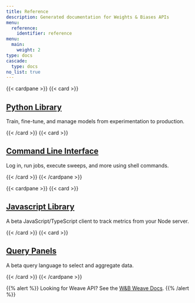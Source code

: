 ```yaml
---
title: Reference
description: Generated documentation for Weights & Biases APIs
menu: 
  reference:
    identifier: reference
menu:
  main:
    weight: 2
type: docs
cascade:
  type: docs
no_list: true
---
```




{{< cardpane >}}
  {{< card >}}
    <a href="./python/">
      <h2 className="card-title">Python Library</h2>
    </a>
    <p className="card-content">Train, fine-tune, and manage models from experimentation to production.</p>
  {{< /card >}}
  {{< card >}}
    <a href="./query-panel/">
      <h2 className="card-title">Command Line Interface</h2>
    </a>
    <p className="card-content">Log in, run jobs, execute sweeps, and more using shell commands.</p>
  {{< /card >}}
{{< /cardpane >}}

{{< cardpane >}}
  {{< card >}}
    <a href="./js/">
      <h2 className="card-title">Javascript Library</h2>
    </a>
    <p className="card-content">A beta JavaScript/TypeScript client to track metrics from your Node server.</p>
  {{< /card >}}
  {{< card >}}
    <a href="./query-panel/">
      <h2 className="card-title">Query Panels</h2>
    </a>
    <p className="card-content"> A beta query language to select and aggregate data.</p>
  {{< /card >}}
{{< /cardpane >}}

{{% alert %}}
Looking for Weave API? See the [W&B Weave Docs](https://weave-docs.wandb.ai/).
{{% /alert %}}

 